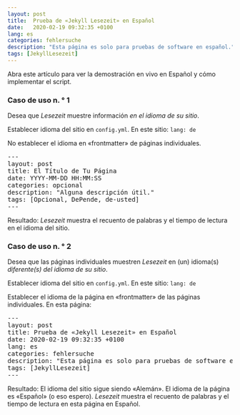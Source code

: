 ```yaml
---
layout: post
title:  Prueba de «Jekyll Lesezeit» en Español
date:   2020-02-19 09:32:35 +0100
lang: es
categories: fehlersuche
description: "Esta página es solo para pruebas de software en español."
tags: [JekyllLesezeit]
---
```

Abra este artículo para ver la demostración en vivo en Español y cómo implementar el script.
<!--more-->

### Caso de uso n. ° 1

Desea que <em>Lesezeit</em> muestre información <em>en el idioma de su sitio</em>.

Establecer idioma del sitio en <code>config.yml</code>. En este sitio: <code>lang: de</code>

No establecer el idioma en «frontmatter» de páginas individuales.

<pre>
---
layout: post
title: El Título de Tu Página
date: YYYY-MM-DD HH:MM:SS
categories: opcional
description: "Alguna descripción útil."
tags: [Opcional, DePende, de-usted]
---
</pre>

Resultado: <em>Lesezeit</em> muestra el recuento de palabras y el tiempo de lectura en el idioma del sitio.

### Caso de uso n. ° 2

Desea que las páginas individuales muestren <em>Lesezeit</em> en (un) idioma(s) <em>diferente(s) del idioma de su sitio</em>.

Establecer idioma del sitio en <code>config.yml</code>. En este sitio: <code>lang: de</code>

Establecer el idioma de la página en «frontmatter» de las páginas individuales. En esta página:

<pre>
---
layout: post
title: Prueba de «Jekyll Lesezeit» en Español
date: 2020-02-19 09:32:35 +0100
lang: es
categories: fehlersuche
description: "Esta página es solo para pruebas de software en español."
tags: [JekyllLesezeit]
---
</pre>

Resultado: El idioma del sitio sigue siendo «Alemán». El idioma de la página es «Español» (o eso espero). <em>Lesezeit</em> muestra el recuento de palabras y el tiempo de lectura en esta página en Español.
